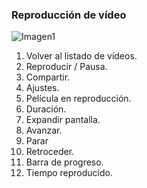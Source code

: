 ### Reproducción de vídeo

![Imagen1]()

1. Volver al listado de vídeos.
2. Reproducir / Pausa.
3. Compartir.
4. Ajustes.
5. Película en reproducción.
6. Duración.
7. Expandir pantalla.
8. Avanzar.
9. Parar
10. Retroceder.
11. Barra de progreso.
12. Tiempo reproducido.

